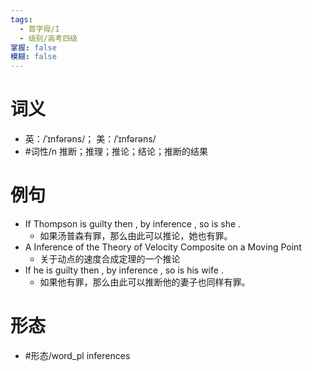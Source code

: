 ```yaml
---
tags:
  - 首字母/I
  - 级别/高考四级
掌握: false
模糊: false
---
```

# 词义
- 英：/ˈɪnfərəns/； 美：/ˈɪnfərəns/
- #词性/n  推断；推理；推论；结论；推断的结果
# 例句
- If Thompson is guilty then , by inference , so is she .
	- 如果汤普森有罪，那么由此可以推论，她也有罪。
- A Inference of the Theory of Velocity Composite on a Moving Point
	- 关于动点的速度合成定理的一个推论
- If he is guilty then , by inference , so is his wife .
	- 如果他有罪，那么由此可以推断他的妻子也同样有罪。
# 形态
- #形态/word_pl inferences
